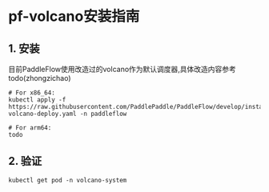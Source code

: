 # pf-volcano安装指南

## 1. 安装
目前PaddleFlow使用改造过的volcano作为默认调度器,具体改造内容参考todo(zhongzichao)
```shell
# For x86_64:
kubectl apply -f https://raw.githubusercontent.com/PaddlePaddle/PaddleFlow/develop/installer/deploys/volcano/pf-volcano-deploy.yaml -n paddleflow

# For arm64:
todo
```



## 2. 验证
```shell
kubectl get pod -n volcano-system
```
